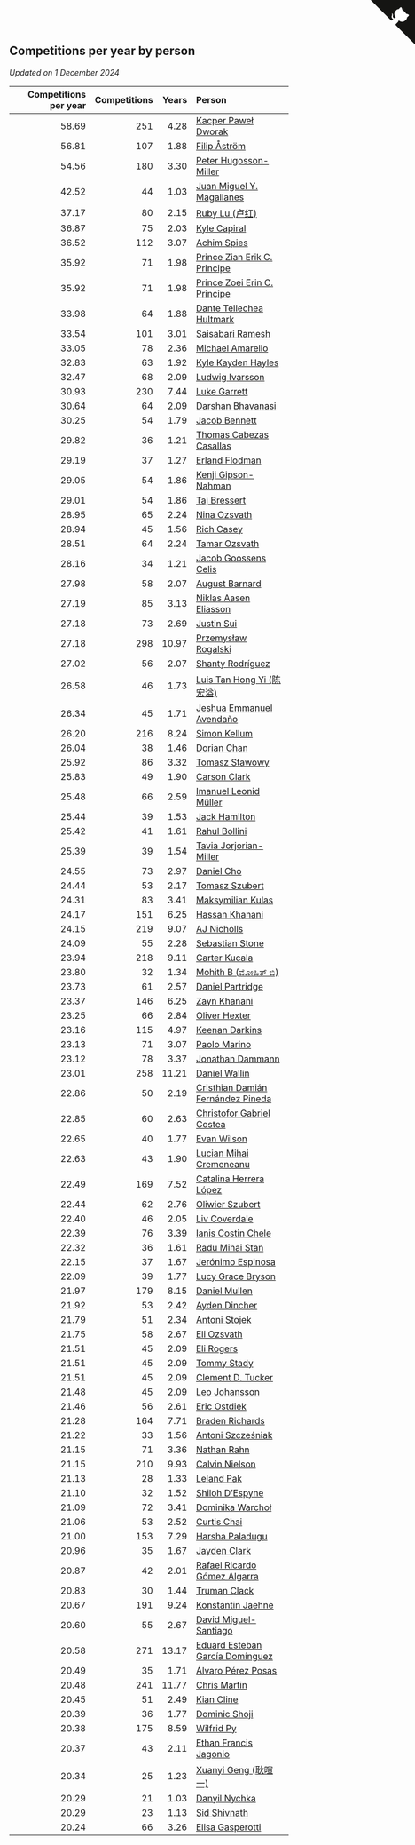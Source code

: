 ## Competitions per year by person

*Updated on  1 December 2024*

| Competitions per year | Competitions | Years | Person |
| ---: | ---: | ---: | :--- |
| 58.69 | 251 | 4.28 | [Kacper Paweł Dworak](https://www.worldcubeassociation.org/persons/2020DWOR01) |
| 56.81 | 107 | 1.88 | [Filip Åström](https://www.worldcubeassociation.org/persons/2023ASTR01) |
| 54.56 | 180 | 3.30 | [Peter Hugosson-Miller](https://www.worldcubeassociation.org/persons/2021HUGO01) |
| 42.52 | 44 | 1.03 | [Juan Miguel Y. Magallanes](https://www.worldcubeassociation.org/persons/2023MAGA09) |
| 37.17 | 80 | 2.15 | [Ruby Lu (卢红)](https://www.worldcubeassociation.org/persons/2022LURU01) |
| 36.87 | 75 | 2.03 | [Kyle Capiral](https://www.worldcubeassociation.org/persons/2022CAPI02) |
| 36.52 | 112 | 3.07 | [Achim Spies](https://www.worldcubeassociation.org/persons/2021SPIE01) |
| 35.92 | 71 | 1.98 | [Prince Zian Erik C. Principe](https://www.worldcubeassociation.org/persons/2022PRIN08) |
| 35.92 | 71 | 1.98 | [Prince Zoei Erin C. Principe](https://www.worldcubeassociation.org/persons/2022PRIN09) |
| 33.98 | 64 | 1.88 | [Dante Tellechea Hultmark](https://www.worldcubeassociation.org/persons/2023HULT01) |
| 33.54 | 101 | 3.01 | [Saisabari Ramesh](https://www.worldcubeassociation.org/persons/2021RAME01) |
| 33.05 | 78 | 2.36 | [Michael Amarello](https://www.worldcubeassociation.org/persons/2022AMAR09) |
| 32.83 | 63 | 1.92 | [Kyle Kayden Hayles](https://www.worldcubeassociation.org/persons/2022HAYL02) |
| 32.47 | 68 | 2.09 | [Ludwig Ivarsson](https://www.worldcubeassociation.org/persons/2022IVAR01) |
| 30.93 | 230 | 7.44 | [Luke Garrett](https://www.worldcubeassociation.org/persons/2017GARR05) |
| 30.64 | 64 | 2.09 | [Darshan Bhavanasi](https://www.worldcubeassociation.org/persons/2022BHAV01) |
| 30.25 | 54 | 1.79 | [Jacob Bennett](https://www.worldcubeassociation.org/persons/2023BENN04) |
| 29.82 | 36 | 1.21 | [Thomas Cabezas Casallas](https://www.worldcubeassociation.org/persons/2023CASA08) |
| 29.19 | 37 | 1.27 | [Erland Flodman](https://www.worldcubeassociation.org/persons/2023FLOD01) |
| 29.05 | 54 | 1.86 | [Kenji Gipson-Nahman](https://www.worldcubeassociation.org/persons/2023GIPS01) |
| 29.01 | 54 | 1.86 | [Taj Bressert](https://www.worldcubeassociation.org/persons/2023BRES01) |
| 28.95 | 65 | 2.24 | [Nina Ozsvath](https://www.worldcubeassociation.org/persons/2022OZSV03) |
| 28.94 | 45 | 1.56 | [Rich Casey](https://www.worldcubeassociation.org/persons/2023CASE06) |
| 28.51 | 64 | 2.24 | [Tamar Ozsvath](https://www.worldcubeassociation.org/persons/2022OZSV04) |
| 28.16 | 34 | 1.21 | [Jacob Goossens Celis](https://www.worldcubeassociation.org/persons/2023CELI06) |
| 27.98 | 58 | 2.07 | [August Barnard](https://www.worldcubeassociation.org/persons/2022BARN21) |
| 27.19 | 85 | 3.13 | [Niklas Aasen Eliasson](https://www.worldcubeassociation.org/persons/2021ELIA01) |
| 27.18 | 73 | 2.69 | [Justin Sui](https://www.worldcubeassociation.org/persons/2022SUIJ01) |
| 27.18 | 298 | 10.97 | [Przemysław Rogalski](https://www.worldcubeassociation.org/persons/2013ROGA02) |
| 27.02 | 56 | 2.07 | [Shanty Rodríguez](https://www.worldcubeassociation.org/persons/2022CUBI01) |
| 26.58 | 46 | 1.73 | [Luis Tan Hong Yi (陈宏溢)](https://www.worldcubeassociation.org/persons/2023YILU01) |
| 26.34 | 45 | 1.71 | [Jeshua Emmanuel Avendaño](https://www.worldcubeassociation.org/persons/2023AVEN01) |
| 26.20 | 216 | 8.24 | [Simon Kellum](https://www.worldcubeassociation.org/persons/2016KELL12) |
| 26.04 | 38 | 1.46 | [Dorian Chan](https://www.worldcubeassociation.org/persons/2023DORI01) |
| 25.92 | 86 | 3.32 | [Tomasz Stawowy](https://www.worldcubeassociation.org/persons/2021STAW01) |
| 25.83 | 49 | 1.90 | [Carson Clark](https://www.worldcubeassociation.org/persons/2023CLAR02) |
| 25.48 | 66 | 2.59 | [Imanuel Leonid Müller](https://www.worldcubeassociation.org/persons/2022MULL02) |
| 25.44 | 39 | 1.53 | [Jack Hamilton](https://www.worldcubeassociation.org/persons/2023HAMI08) |
| 25.42 | 41 | 1.61 | [Rahul Bollini](https://www.worldcubeassociation.org/persons/2023BOLL01) |
| 25.39 | 39 | 1.54 | [Tavia Jorjorian-Miller](https://www.worldcubeassociation.org/persons/2023JORJ01) |
| 24.55 | 73 | 2.97 | [Daniel Cho](https://www.worldcubeassociation.org/persons/2021CHOD01) |
| 24.44 | 53 | 2.17 | [Tomasz Szubert](https://www.worldcubeassociation.org/persons/2022SZUB02) |
| 24.31 | 83 | 3.41 | [Maksymilian Kulas](https://www.worldcubeassociation.org/persons/2021KULA02) |
| 24.17 | 151 | 6.25 | [Hassan Khanani](https://www.worldcubeassociation.org/persons/2018KHAN26) |
| 24.15 | 219 | 9.07 | [AJ Nicholls](https://www.worldcubeassociation.org/persons/2015NICH04) |
| 24.09 | 55 | 2.28 | [Sebastian Stone](https://www.worldcubeassociation.org/persons/2022STON09) |
| 23.94 | 218 | 9.11 | [Carter Kucala](https://www.worldcubeassociation.org/persons/2015KUCA01) |
| 23.80 | 32 | 1.34 | [Mohith B (ಮೋಹಿತ್ ಬಿ)](https://www.worldcubeassociation.org/persons/2023BMOH01) |
| 23.73 | 61 | 2.57 | [Daniel Partridge](https://www.worldcubeassociation.org/persons/2022PART02) |
| 23.37 | 146 | 6.25 | [Zayn Khanani](https://www.worldcubeassociation.org/persons/2018KHAN28) |
| 23.25 | 66 | 2.84 | [Oliver Hexter](https://www.worldcubeassociation.org/persons/2022HEXT01) |
| 23.16 | 115 | 4.97 | [Keenan Darkins](https://www.worldcubeassociation.org/persons/2019DARK02) |
| 23.13 | 71 | 3.07 | [Paolo Marino](https://www.worldcubeassociation.org/persons/2021MARI04) |
| 23.12 | 78 | 3.37 | [Jonathan Dammann](https://www.worldcubeassociation.org/persons/2021DAMM01) |
| 23.01 | 258 | 11.21 | [Daniel Wallin](https://www.worldcubeassociation.org/persons/2013WALL03) |
| 22.86 | 50 | 2.19 | [Cristhian Damián Fernández Pineda](https://www.worldcubeassociation.org/persons/2022PINE05) |
| 22.85 | 60 | 2.63 | [Christofor Gabriel Costea](https://www.worldcubeassociation.org/persons/2022COST03) |
| 22.65 | 40 | 1.77 | [Evan Wilson](https://www.worldcubeassociation.org/persons/2023WILS11) |
| 22.63 | 43 | 1.90 | [Lucian Mihai Cremeneanu](https://www.worldcubeassociation.org/persons/2023CREM01) |
| 22.49 | 169 | 7.52 | [Catalina Herrera López](https://www.worldcubeassociation.org/persons/2017LOPE31) |
| 22.44 | 62 | 2.76 | [Oliwier Szubert](https://www.worldcubeassociation.org/persons/2022SZUB01) |
| 22.40 | 46 | 2.05 | [Liv Coverdale](https://www.worldcubeassociation.org/persons/2022COVE02) |
| 22.39 | 76 | 3.39 | [Ianis Costin Chele](https://www.worldcubeassociation.org/persons/2021CHEL01) |
| 22.32 | 36 | 1.61 | [Radu Mihai Stan](https://www.worldcubeassociation.org/persons/2023STAN09) |
| 22.15 | 37 | 1.67 | [Jerónimo Espinosa](https://www.worldcubeassociation.org/persons/2023ESPI07) |
| 22.09 | 39 | 1.77 | [Lucy Grace Bryson](https://www.worldcubeassociation.org/persons/2023BRYS01) |
| 21.97 | 179 | 8.15 | [Daniel Mullen](https://www.worldcubeassociation.org/persons/2016MULL04) |
| 21.92 | 53 | 2.42 | [Ayden Dincher](https://www.worldcubeassociation.org/persons/2022DINC01) |
| 21.79 | 51 | 2.34 | [Antoni Stojek](https://www.worldcubeassociation.org/persons/2022STOJ03) |
| 21.75 | 58 | 2.67 | [Eli Ozsvath](https://www.worldcubeassociation.org/persons/2022OZSV01) |
| 21.51 | 45 | 2.09 | [Eli Rogers](https://www.worldcubeassociation.org/persons/2022ROGE05) |
| 21.51 | 45 | 2.09 | [Tommy Stady](https://www.worldcubeassociation.org/persons/2022STAD01) |
| 21.51 | 45 | 2.09 | [Clement D. Tucker](https://www.worldcubeassociation.org/persons/2022TUCK09) |
| 21.48 | 45 | 2.09 | [Leo Johansson](https://www.worldcubeassociation.org/persons/2022JOHA08) |
| 21.46 | 56 | 2.61 | [Eric Ostdiek](https://www.worldcubeassociation.org/persons/2022OSTD01) |
| 21.28 | 164 | 7.71 | [Braden Richards](https://www.worldcubeassociation.org/persons/2017RICH02) |
| 21.22 | 33 | 1.56 | [Antoni Szcześniak](https://www.worldcubeassociation.org/persons/2023SZCZ04) |
| 21.15 | 71 | 3.36 | [Nathan Rahn](https://www.worldcubeassociation.org/persons/2021RAHN01) |
| 21.15 | 210 | 9.93 | [Calvin Nielson](https://www.worldcubeassociation.org/persons/2014NIEL03) |
| 21.13 | 28 | 1.33 | [Leland Pak](https://www.worldcubeassociation.org/persons/2023PAKL02) |
| 21.10 | 32 | 1.52 | [Shiloh D’Espyne](https://www.worldcubeassociation.org/persons/2023DESP01) |
| 21.09 | 72 | 3.41 | [Dominika Warchoł](https://www.worldcubeassociation.org/persons/2021WARC01) |
| 21.06 | 53 | 2.52 | [Curtis Chai](https://www.worldcubeassociation.org/persons/2022CHAI02) |
| 21.00 | 153 | 7.29 | [Harsha Paladugu](https://www.worldcubeassociation.org/persons/2017PALA08) |
| 20.96 | 35 | 1.67 | [Jayden Clark](https://www.worldcubeassociation.org/persons/2023CLAR13) |
| 20.87 | 42 | 2.01 | [Rafael Ricardo Gómez Algarra](https://www.worldcubeassociation.org/persons/2022ALGA01) |
| 20.83 | 30 | 1.44 | [Truman Clack](https://www.worldcubeassociation.org/persons/2023CLAC02) |
| 20.67 | 191 | 9.24 | [Konstantin Jaehne](https://www.worldcubeassociation.org/persons/2015JAEH01) |
| 20.60 | 55 | 2.67 | [David Miguel-Santiago](https://www.worldcubeassociation.org/persons/2022MIGU02) |
| 20.58 | 271 | 13.17 | [Eduard Esteban García Domínguez](https://www.worldcubeassociation.org/persons/2011EDUA01) |
| 20.49 | 35 | 1.71 | [Álvaro Pérez Posas](https://www.worldcubeassociation.org/persons/2023POSA01) |
| 20.48 | 241 | 11.77 | [Chris Martin](https://www.worldcubeassociation.org/persons/2013MART03) |
| 20.45 | 51 | 2.49 | [Kian Cline](https://www.worldcubeassociation.org/persons/2022CLIN01) |
| 20.39 | 36 | 1.77 | [Dominic Shoji](https://www.worldcubeassociation.org/persons/2023SHOJ01) |
| 20.38 | 175 | 8.59 | [Wilfrid Py](https://www.worldcubeassociation.org/persons/2016PYWI01) |
| 20.37 | 43 | 2.11 | [Ethan Francis Jagonio](https://www.worldcubeassociation.org/persons/2022JAGO03) |
| 20.34 | 25 | 1.23 | [Xuanyi Geng (耿暄一)](https://www.worldcubeassociation.org/persons/2023GENG02) |
| 20.29 | 21 | 1.03 | [Danyil Nychka](https://www.worldcubeassociation.org/persons/2023NYCH01) |
| 20.29 | 23 | 1.13 | [Sid Shivnath](https://www.worldcubeassociation.org/persons/2023SHIV05) |
| 20.24 | 66 | 3.26 | [Elisa Gasperotti](https://www.worldcubeassociation.org/persons/2021GASP01) |


<a href="https://github.com/jonatanklosko/wca_statistics" class="github-corner" aria-label="View source on Github"><svg width="80" height="80" viewBox="0 0 250 250" style="fill:#151513; color:#fff; position: absolute; top: 0; border: 0; right: 0;" aria-hidden="true"><path d="M0,0 L115,115 L130,115 L142,142 L250,250 L250,0 Z"></path><path d="M128.3,109.0 C113.8,99.7 119.0,89.6 119.0,89.6 C122.0,82.7 120.5,78.6 120.5,78.6 C119.2,72.0 123.4,76.3 123.4,76.3 C127.3,80.9 125.5,87.3 125.5,87.3 C122.9,97.6 130.6,101.9 134.4,103.2" fill="currentColor" style="transform-origin: 130px 106px;" class="octo-arm"></path><path d="M115.0,115.0 C114.9,115.1 118.7,116.5 119.8,115.4 L133.7,101.6 C136.9,99.2 139.9,98.4 142.2,98.6 C133.8,88.0 127.5,74.4 143.8,58.0 C148.5,53.4 154.0,51.2 159.7,51.0 C160.3,49.4 163.2,43.6 171.4,40.1 C171.4,40.1 176.1,42.5 178.8,56.2 C183.1,58.6 187.2,61.8 190.9,65.4 C194.5,69.0 197.7,73.2 200.1,77.6 C213.8,80.2 216.3,84.9 216.3,84.9 C212.7,93.1 206.9,96.0 205.4,96.6 C205.1,102.4 203.0,107.8 198.3,112.5 C181.9,128.9 168.3,122.5 157.7,114.1 C157.9,116.9 156.7,120.9 152.7,124.9 L141.0,136.5 C139.8,137.7 141.6,141.9 141.8,141.8 Z" fill="currentColor" class="octo-body"></path></svg></a><style>.github-corner:hover .octo-arm{animation:octocat-wave 560ms ease-in-out}@keyframes octocat-wave{0%,100%{transform:rotate(0)}20%,60%{transform:rotate(-25deg)}40%,80%{transform:rotate(10deg)}}@media (max-width:500px){.github-corner:hover .octo-arm{animation:none}.github-corner .octo-arm{animation:octocat-wave 560ms ease-in-out}}</style>
